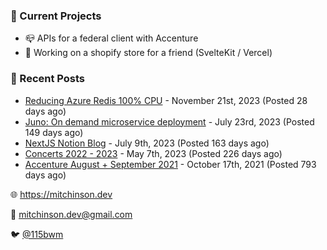 ### 📌 Current Projects
- 📪 APIs for a federal client with Accenture
- 🛒 Working on a shopify store for a friend (SvelteKit / Vercel)

### 📝 Recent Posts

- [Reducing Azure Redis 100% CPU](https://blog.mitchinson.dev/redis-cpu) - November 21st, 2023 (Posted 28 days ago)
- [Juno: On demand microservice deployment](https://blog.mitchinson.dev/juno) - July 23rd, 2023 (Posted 149 days ago)
- [NextJS Notion Blog](https://blog.mitchinson.dev/blog-2023) - July 9th, 2023 (Posted 163 days ago)
- [Concerts 2022 - 2023](https://blog.mitchinson.dev/concerts-2023) - May 7th, 2023 (Posted 226 days ago)
- [Accenture August + September 2021](https://blog.mitchinson.dev/pillar/aug-sep-21) - October 17th, 2021 (Posted 793 days ago)

🌐 https://mitchinson.dev

💌 mitchinson.dev@gmail.com

🐦 [@115bwm](https://twitter.com/115bwm)